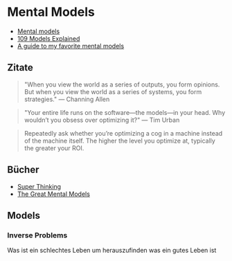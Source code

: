 # Mental Models

- [Mental models](https://www.julian.com/blog/mental-model-examples)
- [109 Models Explained](https://fs.blog/mental-models/)
- [A guide to my favorite mental models](https://twitter.com/gregisenberg/status/1398664821139255298)

## Zitate

> "When you view the world as a series of outputs, you form opinions. But when you view the world as a series of systems, you form strategies." — Channing Allen

> "Your entire life runs on the software—the models—in your head. Why wouldn’t you obsess over optimizing it?" — Tim Urban

> Repeatedly ask whether you’re optimizing a cog in a machine instead of the machine itself. The higher the level you optimize at, typically the greater your ROI.

## Bücher

- [Super Thinking](https://www.goodreads.com/book/show/41181911-super-thinking?ac=1&from_search=true&qid=w8a0JunIFf&rank=2)
- [The Great Mental Models](https://www.goodreads.com/book/show/44245196-the-great-mental-models)

## Models

### Inverse Problems

Was ist ein schlechtes Leben um herauszufinden was ein gutes Leben ist
